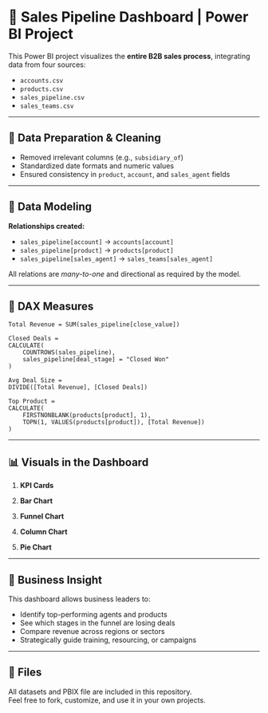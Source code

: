 # 🚀 Sales Pipeline Dashboard | Power BI Project

This Power BI project visualizes the **entire B2B sales process**, integrating data from four sources:

- `accounts.csv`
- `products.csv`
- `sales_pipeline.csv`
- `sales_teams.csv`

---

## 🧹 Data Preparation & Cleaning

- Removed irrelevant columns (e.g., `subsidiary_of`)
- Standardized date formats and numeric values
- Ensured consistency in `product`, `account`, and `sales_agent` fields

---

## 🔗 Data Modeling

**Relationships created:**

- `sales_pipeline[account]` → `accounts[account]`  
- `sales_pipeline[product]` → `products[product]`  
- `sales_pipeline[sales_agent]` → `sales_teams[sales_agent]`  

All relations are *many-to-one* and directional as required by the model.

---

## 🧮 DAX Measures

```DAX
Total Revenue = SUM(sales_pipeline[close_value])

Closed Deals = 
CALCULATE(
    COUNTROWS(sales_pipeline),
    sales_pipeline[deal_stage] = "Closed Won"
)

Avg Deal Size = 
DIVIDE([Total Revenue], [Closed Deals])

Top Product = 
CALCULATE(
    FIRSTNONBLANK(products[product], 1),
    TOPN(1, VALUES(products[product]), [Total Revenue])
)
```

---

## 📊 Visuals in the Dashboard

1. **KPI Cards**

2. **Bar Chart**

3. **Funnel Chart**

4. **Column Chart**

5. **Pie Chart**

---

## 🧠 Business Insight

This dashboard allows business leaders to:
- Identify top-performing agents and products
- See which stages in the funnel are losing deals
- Compare revenue across regions or sectors
- Strategically guide training, resourcing, or campaigns

---

## 📁 Files

All datasets and PBIX file are included in this repository.  
Feel free to fork, customize, and use it in your own projects.
